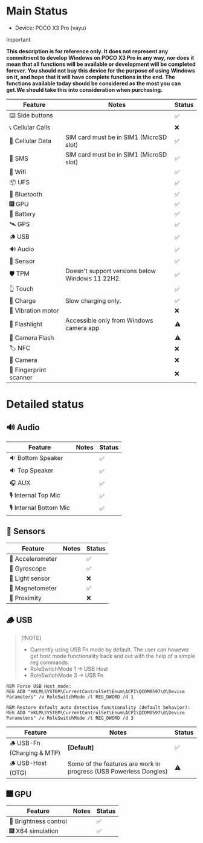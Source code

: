 # Main Status

- Device: POCO X3 Pro (vayu)

> [!IMPORTANT]
> **This description is for reference only. It does not represent any commitment to develop Windows on POCO X3 Pro in any way, nor does it mean that all functions will be available or development will be completed forever. You should not buy this device for the purpose of using Windows on it, and hope that it will have complete functions in the end. The functions available today should be considered as the most you can get.We should take this into consideration when purchasing.**

| Feature                | Notes                                           | Status         |
|------------------------|-------------------------------------------------|----------------|
| ⌨️ Side buttons        |                                                 | ✅            |
| 📞 Cellular Calls      |                                                 | ❌            |
| 📶 Cellular Data       | SIM card must be in SIM1 (MicroSD slot)         | ✅            |
| 💬 SMS                 | SIM card must be in SIM1 (MicroSD slot)         | ✅            |
| 🛜 Wifi                |                                                 | ✅            |
| 📦 UFS                 |                                                 | ✅            |
| 🔵 Bluetooth           |                                                 | ✅            |
| 🎆 GPU                 |                                                 | ✅            |
| 🔋 Battery             |                                                 | ✅            |
| 🛰️ GPS                 |                                                 | ✅            |
| 🪵 USB                 |                                                 | ✅            |
| 🔊 Audio               |                                                 | ✅            |
| 🧭 Sensor              |                                                 | ✅            |
| 🛡️ TPM                 | Doesn't support versions below Windows 11 22H2. | ✅            |
| 👆 Touch               |                                                 | ✅            |
| 🔌 Charge              | Slow charging only.                             | ✅            |
| 📳 Vibration motor     |                                                 | ❌            |
| 🔦 Flashlight          | Accessible only from Windows camera app         | ⚠️            |
| 📸 Camera Flash        |                                                 | ⚠️            |
| 🏷️ NFC                 |                                                 | ❌            |
| 📸 Camera              |                                                 | ❌            |
| 🧬 Fingerprint scanner |                                                 | ❌            |

# Detailed status

## 🔊 Audio

| Feature                | Notes                                       | Status         |
|------------------------|---------------------------------------------|----------------|
| 🔉 Bottom Speaker       |                                             | ✅            |
| 🔉 Top  Speaker    |                                             | ✅            |
| 🎧 AUX                 |                                             | ✅            |
| 🎙️ Internal Top Mic    |                                             | ✅            |
| 🎙️ Internal Bottom Mic |                                             | ✅            |

## 🧭 Sensors

| Feature                | Notes                                       | Status         |
|------------------------|---------------------------------------------|----------------|
| 🧭 Accelerometer       |                                             | ✅            |
| 🧭 Gyroscope           |                                             | ✅            |
| 🧭 Light sensor        |                                             | ❌            |
| 🧭 Magnetometer        |                                             | ✅            |
| 🧭 Proximity           |                                             | ❌            |

## 🪵 USB
>
> [!NOTE]
>
> - Currently using USB Fn mode by default. The user can however get host mode functionality back and out with the help of a simple reg commands:
> - RoleSwitchMode 1 -> USB Host
> - RoleSwitchMode 3 -> USB Fn
>
```batch
REM Force USB Host mode:
REG ADD "HKLM\SYSTEM\CurrentControlSet\Enum\ACPI\QCOM0597\0\Device Parameters" /v RoleSwitchMode /t REG_DWORD /d 1
```

```batch
REM Restore default auto detection functionality (default behavior):
REG ADD "HKLM\SYSTEM\CurrentControlSet\Enum\ACPI\QCOM0597\0\Device Parameters" /v RoleSwitchMode /t REG_DWORD /d 3
```

| Feature                         | Notes                                                            | Status         |
|---------------------------------|------------------------------------------------------------------|----------------|
| 🪵 USB-Fn   (Charging & MTP)   | **[Default]**                                                     | ✅            |
| 🪵 USB-Host (OTG)              | Some of the features are work in progress (USB Powerless Dongles) | ⚠️            |

## 🎆 GPU

| Feature                | Notes                               | Status         |
|------------------------|-------------------------------------|----------------|
| 🔆 Brightness control  |                                     | ✅            |
| 🎆 X64 simulation      |                                     | ✅            |
